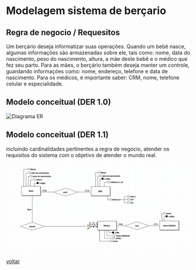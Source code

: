 # Modelagem sistema de berçario

## Regra de negocio / Requesitos

Um berçário deseja informatizar suas operações. Quando um bebê
nasce, algumas informações são armazenadas sobre ele, tais como:
nome, data do nascimento, peso do nascimento, altura, a mãe deste
bebê e o médico que fez seu parto. Para as mães, o berçário também
deseja manter um controle, guardando informações como: nome,
endereço, telefone e data de nascimento. Para os médicos, é importante
saber: CRM, nome, telefone celular e especialidade.

## Modelo conceitual (DER 1.0)

![Diagrama ER](../../imagens/DER/berçario.PNG)

## Modelo conceitual (DER 1.1)

incluindo cardinalidades pertinentes a regra de negocio, atender os requisitos do sistema com o objetivo de atender o mundo real.

![Diagrama DER 1.1](../../imagens/DER/bercario2.PNG)

[voltar](../../README.md)